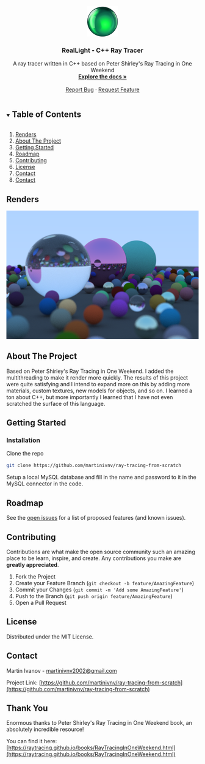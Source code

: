 <!--
*** Thanks for checking out the Best-README-Template. If you have a suggestion
*** that would make this better, please fork the repo and create a pull request
*** or simply open an issue with the tag "enhancement".
*** Thanks again! Now go create something AMAZING! :D
***
***
***
*** To avoid retyping too much info. Do a search and replace for the following:
*** martinivnv, job-application-organiser, twitter_handle, martinivnv2002@gmail.com, JobBase, project_description
-->



<!-- PROJECT SHIELDS -->
<!--
*** I'm using markdown "reference style" links for readability.
*** Reference links are enclosed in brackets [ ] instead of parentheses ( ).
*** See the bottom of this document for the declaration of the reference variables
*** for contributors-url, forks-url, etc. This is an optional, concise syntax you may use.
*** https://www.markdownguide.org/basic-syntax/#reference-style-links
-->

<!-- PROJECT LOGO -->
<br />
<p align="center">
  <a href="https://github.com/martinivnv/ray-tracing-from-scratch">
    <img src="images/shiny-sphere.png" alt="Icon" width="80" height="80">
  </a>

  <h3 align="center">RealLight - C++ Ray Tracer</h3>

  <p align="center">
    A ray tracer written in C++ based on Peter Shirley's Ray Tracing in One Weekend
    <br />
    <a href="https://github.com/martinivnv/ray-tracing-from-scratch"><strong>Explore the docs »</strong></a>
    <br />
    <br />
    <a href="https://github.com/martinivnv/ray-tracing-from-scratch/issues">Report Bug</a>
    ·
    <a href="https://github.com/martinivnv/ray-tracing-from-scratch/issues">Request Feature</a>
  </p>
</p>



<!-- TABLE OF CONTENTS -->
<details open="open">
  <summary><h2 style="display: inline-block">Table of Contents</h2></summary>
  <ol>
    <li>
      <a href="#renders">Renders</a>
    </li>
    <li>
      <a href="#about-the-project">About The Project</a>
    </li>
    <li>
      <a href="#getting-started">Getting Started</a>
    </li>
    <li><a href="#roadmap">Roadmap</a></li>
    <li><a href="#contributing">Contributing</a></li>
    <li><a href="#license">License</a></li>
    <li><a href="#contact">Contact</a></li>
    <li><a href="#thank-you">Contact</a></li>
  </ol>
</details>

## Renders
<p align="center">
    <img src="images/render.png" alt="render" width="600" >
</p>

<!-- ABOUT THE PROJECT -->
## About The Project
Based on Peter Shirley's Ray Tracing in One Weekend. I added the multithreading to make it render more quickly. The results of this project were quite satisfying
and I intend to expand more on this by adding more materials, custom textures, new models for objects, and so on. I learned a ton about C++, but more importantly I learned
that I have not even scratched the surface of this language.

## Getting Started

### Installation

Clone the repo
   ```sh
   git clone https://github.com/martinivnv/ray-tracing-from-scratch
   ```
Setup a local MySQL database and fill in the name and password to it in the MySQL connector in the code.

<!-- ROADMAP -->
## Roadmap

See the [open issues](https://github.com/martinivnv/ray-tracing-from-scratch/issues) for a list of proposed features (and known issues).



<!-- CONTRIBUTING -->
## Contributing

Contributions are what make the open source community such an amazing place to be learn, inspire, and create. Any contributions you make are **greatly appreciated**.

1. Fork the Project
2. Create your Feature Branch (`git checkout -b feature/AmazingFeature`)
3. Commit your Changes (`git commit -m 'Add some AmazingFeature'`)
4. Push to the Branch (`git push origin feature/AmazingFeature`)
5. Open a Pull Request



<!-- LICENSE -->
## License

Distributed under the MIT License.



<!-- CONTACT -->
## Contact

Martin Ivanov - martinivnv2002@gmail.com

Project Link: [https://github.com/martinivnv/ray-tracing-from-scratch](https://github.com/martinivnv/ray-tracing-from-scratch)

## Thank You
Enormous thanks to Peter Shirley's Ray Tracing in One Weekend book, an absolutely incredible resource!

You can find it here: [https://raytracing.github.io/books/RayTracingInOneWeekend.html](https://raytracing.github.io/books/RayTracingInOneWeekend.html)


<!-- MARKDOWN LINKS & IMAGES -->
<!-- https://www.markdownguide.org/basic-syntax/#reference-style-links -->
[contributors-shield]: https://img.shields.io/github/contributors/martinivnv/repo.svg?style=for-the-badge
[contributors-url]: https://github.com/martinivnv/repo/graphs/contributors
[forks-shield]: https://img.shields.io/github/forks/martinivnv/repo.svg?style=for-the-badge
[forks-url]: https://github.com/martinivnv/repo/network/members
[stars-shield]: https://img.shields.io/github/stars/martinivnv/repo.svg?style=for-the-badge
[stars-url]: https://github.com/martinivnv/repo/stargazers
[issues-shield]: https://img.shields.io/github/issues/martinivnv/repo.svg?style=for-the-badge
[issues-url]: https://github.com/martinivnv/repo/issues
[license-shield]: https://img.shields.io/github/license/martinivnv/repo.svg?style=for-the-badge
[license-url]: https://github.com/martinivnv/repo/blob/master/LICENSE.txt
[linkedin-shield]: https://img.shields.io/badge/-LinkedIn-black.svg?style=for-the-badge&logo=linkedin&colorB=555
[linkedin-url]: https://linkedin.com/in/martinivnv
